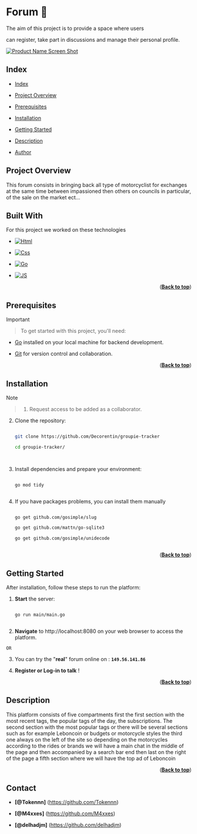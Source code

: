# Forum 👋

 

The aim of this project is to provide a space where users

can register, take part in discussions and manage their personal profile.

 

[![Product Name Screen Shot][product-screenshot]](https://example.com)

 

## Index

 

- [Index](#index)

- [Project Overview](#project-overview)

- [Prerequisites](#prerequisites)

- [Installation](#installation)

- [Getting Started](#getting-started)

- [Description](#games-description)

- [Author](#author)

 

## Project Overview 

 

This forum consists in bringing back all type of motorcyclist for exchanges at the same time between impassioned then others on councils in particular, of the sale on the market ect...

 

## Built With

 

For this project we worked on these technologies

 

* [![Html][Html]][Html-url]

* [![Css][Css]][Css-url]

* [![Go][Go]][Go-url]

* [![JS][JS]][JS-url]

 

 

<p align="right">(<a href="#readme-top"><strong>Back to top</strong></a>)</p>

 

 

 

## Prerequisites

 

> [!IMPORTANT]

> To get started with this project, you'll need:

 

- [Go](https://go.dev/doc/install) installed on your local machine for backend development.

- [Git](https://git-scm.com/downloads) for version control and collaboration.

 

<p align="right">(<a href="#readme-top"><strong>Back to top</strong></a>)</p>

 

 

## Installation

 

> [!NOTE]

>1. Request access to be added as a collaborator.

 

2. Clone the repository:

   ```bash

   git clone https://github.com/Decorentin/groupie-tracker

   cd groupie-tracker/

 

3. Install dependencies and prepare your environment:

    ```bash

    go mod tidy

 

4. If you have packages problems, you can install them manually

    ```bash

    go get github.com/gosimple/slug

    go get github.com/mattn/go-sqlite3

    go get github.com/gosimple/unidecode

 

<p align="right">(<a href="#readme-top"><strong>Back to top</strong></a>)</p>

 

 

## Getting Started 

 

After installation, follow these steps to run the platform:

 

1. __Start__ the server:

    ```bash

    go run main/main.go

 

2. __Navigate__ to http://localhost:8080 on your web browser to access the platform.

 

`OR`

 

3. You can try the "**real**" forum online on : **`149.56.141.86`**

 

3. __Register or Log-in to talk__ !

 

<p align="right">(<a href="#readme-top"><strong>Back to top</strong></a>)</p>

 

 

## Description 

 

This platform consists of five compartments first the first section with the most recent tags, the popular tags of the day, the subscriptions. The second section with the most popular tags or there will be several sections such as for example Leboncoin or budgets or motorcycle styles the third one always on the left of the site so depending on the motorcycles according to the rides or brands we will have a main chat in the middle of the page and then accompanied by a search bar end then last on the right of the page a fifth section where we will have the top ad of Leboncoin

 

<p align="right">(<a href="#readme-top"><strong>Back to top</strong></a>)</p>

 

 

## Contact 

 

- __[@Tokennn]__ (https://github.com/Tokennn)

- __[@M4xxes]__ (https://github.com/M4xxes)

- __[@delhadjm]__ (https://github.com/delhadjm)

 

 

<!-- (Markdown img link) : -->

 

[Html]: https://img.shields.io/badge/HTML5-grey?style=for-the-badge&logo=html5

[Html-url]: https://www.w3schools.com/html/

 

[Css]: https://img.shields.io/badge/CSS-grey?style=for-the-badge&logo=css3&logoColor=blue

[Css-url]: https://www.w3schools.com/css/

 

[Go]: https://img.shields.io/badge/Go-grey?style=for-the-badge&logo=go

[Go-url]: https://go.dev/

 

 

 

[JS]:  https://img.shields.io/badge/JavaScript-grey?style=for-the-badge&logo=javascript

[JS-url]: https://www.javascript.com/

 

 

[product-screenshot]: images/screenshot.png